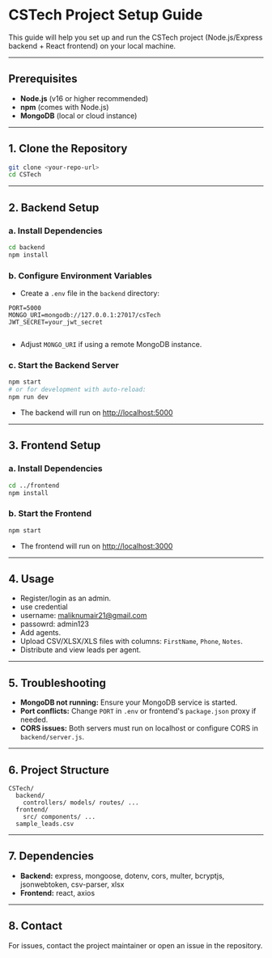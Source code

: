 # CSTech Project Setup Guide

This guide will help you set up and run the CSTech project (Node.js/Express backend + React frontend) on your local machine.

---

## Prerequisites
- **Node.js** (v16 or higher recommended)
- **npm** (comes with Node.js)
- **MongoDB** (local or cloud instance)

---

## 1. Clone the Repository
```bash
git clone <your-repo-url>
cd CSTech
```

---

## 2. Backend Setup

### a. Install Dependencies
```bash
cd backend
npm install
```

### b. Configure Environment Variables
- Create a `.env` file in the `backend` directory:

```
PORT=5000
MONGO_URI=mongodb://127.0.0.1:27017/csTech
JWT_SECRET=your_jwt_secret


```
- Adjust `MONGO_URI` if using a remote MongoDB instance.

### c. Start the Backend Server
```bash
npm start
# or for development with auto-reload:
npm run dev
```
- The backend will run on [http://localhost:5000](http://localhost:5000)

---

## 3. Frontend Setup

### a. Install Dependencies
```bash
cd ../frontend
npm install
```

### b. Start the Frontend
```bash
npm start
```
- The frontend will run on [http://localhost:3000](http://localhost:3000)

---

## 4. Usage
- Register/login as an admin.
- use credential
- username: maliknumair21@gmail.com
- passowrd: admin123
- Add agents.
- Upload CSV/XLSX/XLS files with columns: `FirstName`, `Phone`, `Notes`.
- Distribute and view leads per agent.

---

## 5. Troubleshooting
- **MongoDB not running:** Ensure your MongoDB service is started.
- **Port conflicts:** Change `PORT` in `.env` or frontend's `package.json` proxy if needed.
- **CORS issues:** Both servers must run on localhost or configure CORS in `backend/server.js`.

---

## 6. Project Structure
```
CSTech/
  backend/
    controllers/ models/ routes/ ...
  frontend/
    src/ components/ ...
  sample_leads.csv
```

---

## 7. Dependencies
- **Backend:** express, mongoose, dotenv, cors, multer, bcryptjs, jsonwebtoken, csv-parser, xlsx
- **Frontend:** react, axios

---

## 8. Contact
For issues, contact the project maintainer or open an issue in the repository.
